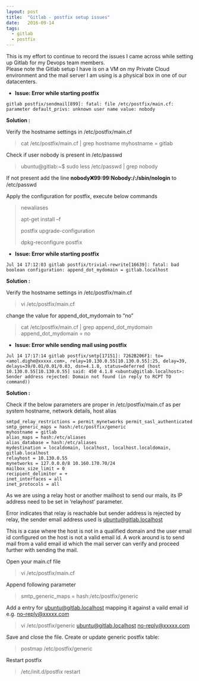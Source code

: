 ```yaml
---
layout: post
title:  "Gitlab - postfix setup issues"
date:   2016-09-14
tags:
  - gitlab
  - postfix
---
```


This is my effort to continue to record the issues I came across while setting up Gitlab for my Devops team members.  
Please note the Gitlab setup I have is on a VM on my Private Cloud environment and the mail server I am using is a physical box in one of our datacenters. 


* **Issue: Error while starting postfix**

```
gitlab postfix/sendmail[899]: fatal: file /etc/postfix/main.cf: parameter default_privs: unknown user name value: nobody
```
 
**Solution :**

Verify the hostname settings in /etc/postfix/main.cf

> cat /etc/postfix/main.cf | grep hostname
> myhostname = gitlab

 
Check if user nobody is present in /etc/passwd

> ubuntu@gitlab:~$ sudo less /etc/passwd | grep nobody

If not present add the line **nobody:x:99:99:Nobody:/:/sbin/nologin** to /etc/passwd


Apply the configuration for postfix, execute below commands 

> newaliases
>
> apt-get install –f
>
> postfix upgrade-configuration
>
> dpkg-reconfigure postfix

 
* **Issue: Error while starting postfix**

```
Jul 14 17:12:03 gitlab postfix/trivial-rewrite[16639]: fatal: bad boolean configuration: append_dot_mydomain = gitlab.localhost
```

**Solution :**
 
Verify the hostname settings in /etc/postfix/main.cf

> vi /etc/postfix/main.cf

change the value for append_dot_mydomain to “no”

> cat /etc/postfix/main.cf | grep append_dot_mydomain
append_dot_mydomain = no


* **Issue: Error while sending mail using postfix**

```
Jul 14 17:17:14 gitlab postfix/smtp[17151]: 7262B206F1: to=<amol.dighe@xxxxx.com>, relay=10.130.0.55[10.130.0.55]:25, delay=39, delays=39/0.01/0.01/0.03, dsn=4.1.8, status=deferred (host 10.130.0.55[10.130.0.55] said: 450 4.1.8 <ubuntu@gitlab.localhost>: Sender address rejected: Domain not found (in reply to RCPT TO command))
```

**Solution :**

Check if the below parameters are proper in /etc/postfix/main.cf as per system hostname, network details, host alias

```
smtpd_relay_restrictions = permit_mynetworks permit_sasl_authenticated
smtp_generic_maps = hash:/etc/postfix/generic
myhostname = gitlab
alias_maps = hash:/etc/aliases
alias_database = hash:/etc/aliases
mydestination = localdomain, localhost, localhost.localdomain, gitlab.localhost
relayhost = 10.130.0.55
mynetworks = 127.0.0.0/8 10.160.170.70/24
mailbox_size_limit = 0
recipient_delimiter = +
inet_interfaces = all
inet_protocols = all
```
 
As we are using a relay host or another mailhost to send our mails, its IP address need to be set in ‘relayhost’ parameter.

Error indicates that relay is reachable but sender address is rejected by relay, the sender email address used is ubuntu@gitlab.localhost

This is a case where the host is not in a qualified domain and the user email id configured on the host is not a valid email id. A work around is to send mail from a valid email id which the mail server can verify and proceed further with sending the mail.

Open your main.cf file

> vi /etc/postfix/main.cf

Append following parameter

>smtp_generic_maps = hash:/etc/postfix/generic

Add a entry for ubuntu@gitlab.localhost mapping it against a vaild email id e.g. no-reply@xxxxx.com

> vi /etc/postfix/generic
> ubuntu@gitlab.localhost  no-reply@xxxxx.com

Save and close the file. Create or update generic postfix table:

> postmap /etc/postfix/generic

Restart postfix

> /etc/init.d/postfix restart

